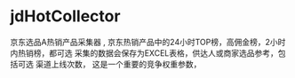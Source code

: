 # jdHotCollector
京东选品A热销产品采集器 , 京东热销产品中的24小时TOP榜，高佣金榜，2小时内热销榜，都可选 采集的数据会保存为EXCEL表格，供达人或商家选品参考，包括可选 渠道上线次数， 这是一个重要的竞争权重参数，
